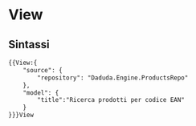 # View

## Sintassi

```html
{{View:{
    "source": {
        "repository": "Daduda.Engine.ProductsRepo"
    },
    "model": {
        "title":"Ricerca prodotti per codice EAN"
    }
}}}View
```